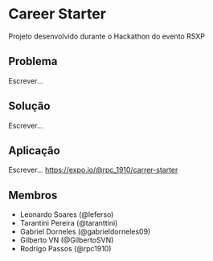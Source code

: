 # Career Starter

Projeto desenvolvido durante o Hackathon do evento RSXP

## Problema

Escrever...

## Solução

Escrever...

## Aplicação

Escrever...
https://expo.io/@rpc_1910/carrer-starter

## Membros

- Leonardo Soares (@leferso)
- Tarantini Pereira (@taranttini)
- Gabriel Dorneles (@gabrieldorneles09)
- Gilberto VN (@GilbertoSVN)
- Rodrigo Passos (@rpc1910)
